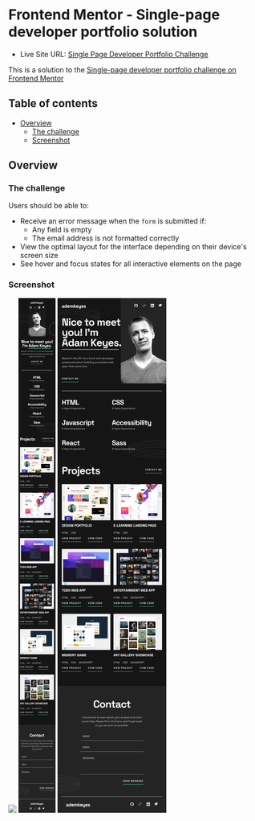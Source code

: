 # Frontend Mentor - Single-page developer portfolio solution

- Live Site URL: [Single Page Developer Portfolio Challenge](https://developer-portfolio-challenge-muthu.netlify.app/)

This is a solution to the [Single-page developer portfolio challenge on Frontend Mentor](https://www.frontendmentor.io/challenges/singlepage-developer-portfolio-bBVj2ZPi-x)

## Table of contents

- [Overview](#overview)
  - [The challenge](#the-challenge)
  - [Screenshot](#screenshot)

## Overview

### The challenge

Users should be able to:

- Receive an error message when the `form` is submitted if:
  - Any field is empty
  - The email address is not formatted correctly
- View the optimal layout for the interface depending on their device's screen size
- See hover and focus states for all interactive elements on the page

### Screenshot

![](./screenshots/desktop-ss.png)
![](./screenshots/mobile-ss.png)
![](./screenshots/tablet-ss.png)
